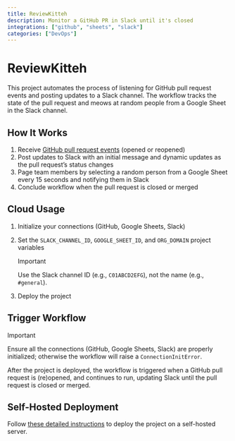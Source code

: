 ```yaml
---
title: ReviewKitteh
description: Monitor a GitHub PR in Slack until it's closed
integrations: ["github", "sheets", "slack"]
categories: ["DevOps"]
---
```


# ReviewKitteh

This project automates the process of listening for GitHub pull request events and posting updates to a Slack channel. The workflow tracks the state of the pull request and meows at random people from a Google Sheet in the Slack channel.

## How It Works

1. Receive [GitHub pull request events](https://docs.github.com/en/webhooks/webhook-events-and-payloads#pull_request) (opened or reopened)
2. Post updates to Slack with an initial message and dynamic updates as the pull request’s status changes
3. Page team members by selecting a random person from a Google Sheet every 15 seconds and notifying them in Slack
4. Conclude workflow when the pull request is closed or merged

## Cloud Usage

1. Initialize your connections (GitHub, Google Sheets, Slack)
2. Set the `SLACK_CHANNEL_ID`, `GOOGLE_SHEET_ID`, and `ORG_DOMAIN` project variables

   > [!IMPORTANT]
   > Use the Slack channel ID (e.g., `C01ABCD2EFG`), not the name (e.g., `#general`).

3. Deploy the project

## Trigger Workflow

> [!IMPORTANT]
> Ensure all the connections (GitHub, Google Sheets, Slack) are properly initialized; otherwise the workflow will raise a `ConnectionInitError`.

After the project is deployed, the workflow is triggered when a GitHub pull request is (re)opened, and continues to run, updating Slack until the pull request is closed or merged.

## Self-Hosted Deployment

Follow [these detailed instructions](https://docs.autokitteh.com/get_started/deployment) to deploy the project on a self-hosted server.
